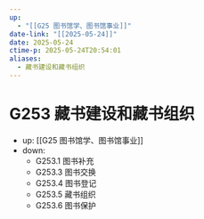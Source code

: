 ```yaml
---
up:
  - "[[G25 图书馆学、图书馆事业]]"
date-link: "[[2025-05-24]]"
date: 2025-05-24
ctime-p: 2025-05-24T20:54:01
aliases:
  - 藏书建设和藏书组织
---
```


# G253 藏书建设和藏书组织

- up: [[G25 图书馆学、图书馆事业]]
- down:	
	- G253.1 图书补充
	- G253.3 图书交换
	- G253.4 图书登记
	- G253.5 藏书组织
	- G253.6 图书保护
	
